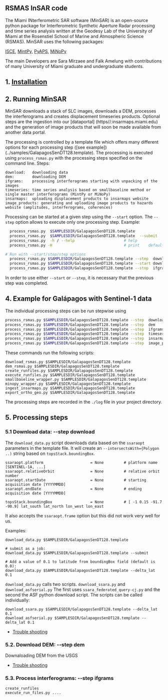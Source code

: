 ## RSMAS InSAR code

The Miami INterferometric SAR software  (MinSAR) is an open-source python package for Interferometric Synthetic Aperture Radar processing and time series analysis written at the Geodesy Lab of the University of Miami at the Rosenstiel School of Marine and Atmospheric Science (RSMAS). MinSAR uses the following packages:

[ISCE](https://github.com/isce-framework/isce2), [MintPy](https://github.com/insarlab/MintPy), [PyAPS](https://github.com/yunjunz/pyaps3), [MiNoPy](https://github.com/geodesymiami/minopy)

The main Developers are Sara Mirzaee and Falk Amelung with contributions of many University of Miami graduate and undergraduate students.

## 1. [Installation](./installation.md) ###

## 2. Running MinSAR ###

MinSAR downloads a stack of SLC images, downloads a DEM, processes the interferograms and creates displacement timeseries products. Optional steps are the ingestion into our [dataportal] (https//:insarmaps.miami.edu) and the generation of image products that will soon be made available from another data portal.

The processing is controlled by a template file which offers many different options for each processing step ([see example])(../samples/GalapagosSenDT128.template). The processing is executed using `process_rsmas.py` with the processing steps specified on the command line. Steps:
```
download:   downloading data
dem:        downloading DEM
ifgrams:    processing interferograms starting with unpacking of the images
timeseries: time series analysis based on smallbaseline method or single master interferograms (MintPy or MiNoPy)
insarmaps:  uploading displacement products to insarmaps website
image_products: generating and uploading image products to hazards website (amplitudes, interferograms, coherences)
```
Processing can be started at a given step using the `--start` option. The `--step`  option allows to execute only one processing step. Example: 
```bash
  process_rsmas.py  $SAMPLESDIR/GalapagosSenDT128.template             # run with default and custom templates
  process_rsmas.py  $SAMPLESDIR/GalapagosSenDT128.template  --submit   # submit as job
  process_rsmas.py  -h / --help                      # help 
  process_rsmas.py -H                                # print    default template options

# Run with --start/stop/step options
  process_rsmas.py $SAMPLESDIR/GalapagosSenDT128.template --step  download        # run the step 'download' only
  process_rsmas.py $SAMPLESDIR/GalapagosSenDT128.template --start download        # start from the step 'download' 
  process_rsmas.py $SAMPLESDIR/GalapagosSenDT128.template --stop  ifgrams         # end after step 'interferogram'
```
In order to use either `--start` or `--step`, it is necessary that the previous step was completed.

## 4. Example for Galápagos with Sentinel-1 data ####
The individual processing steps can be run stepwise using
```bash
process_rsmas.py $SAMPLESDIR/GalapagosSenDT128.template --step  download
process_rsmas.py $SAMPLESDIR/GalapagosSenDT128.template --step  dem
process_rsmas.py $SAMPLESDIR/GalapagosSenDT128.template --step  ifgrams
process_rsmas.py $SAMPLESDIR/GalapagosSenDT128.template --step  timeseries
process_rsmas.py $SAMPLESDIR/GalapagosSenDT128.template --step  insarmaps
process_rsmas.py $SAMPLESDIR/GalapagosSenDT128.template --step  image_products
```

These commands run the following scripts:
```
download_rsmas.py $SAMPLESDIR/GalapagosSenDT128.template
dem_rsmas.py $SAMPLESDIR/GalapagosSenDT128.template
create_runfiles.py $SAMPLESDIR/GalapagosSenDT128.template
execute_runfiles.py $SAMPLESDIR/GalapagosSenDT128.template
smallbaseline_wrapper.py $SAMPLESDIR/GalapagosSenDT128.template
minopy_wrapper.py $SAMPLESDIR/GalapagosSenDT128.template
ingest_insarmaps.py $SAMPLESDIR/GalapagosSenDT128.template
export_ortho_geo.py $SAMPLESDIR/GalapagosSenDT128.template
````
The  processing steps are recorded in the `./log` file in your project directory.

## 5. Processing steps

### 5.1 Download data: --step download
The `download_data.py` script downloads data based on the `ssaraopt` parameters in the template file. It will create an `--intersectsWith={Polygon ..)` string based on `topsStack.boundingBox`.

```################################# ssara option Parameters #################################
ssaraopt.platform                     = None         # platform name [SENTINEL-1A, ...]
ssaraopt.relativeOrbit                = None         # relative orbit number
ssaraopt.startDate                    = None         # starting acquisition date [YYYYMMDD]
ssaraopt.endDate                      = None         # ending acquisition date [YYYYMMDD]

topsStack.boundingBox                 = None         # [ -1 0.15 -91.7 -90.9] lat_south lat_north lon_west lon_east
```
It also accepts the `ssaraopt.frame` option but this did not work very well for us.

Examples:
```
download_data.py $SAMPLESDIR/GalapagosSenDT128.template

# submit as a job:
download_data.py $SAMPLESDIR/GalapagosSenDT128.template --submit

# Add a value of 0.1 to latitude from boundingBox field (default is 0.0):       
download_data.py $SAMPLESDIR/GalapagosSenDT128.template --delta_lat 0.1  
 ```
`download_data.py` calls two scripts. `download_ssara.py` and `download_asfserial.py` The first uses `ssara_federated_query-cj.py` and the second the ASF python download script.  The scripts can be called individually:
```
download_ssara.py $SAMPLESDIR/GalapagosSenDT128.template --delta_lat 0.1  
download_asfserial.py $SAMPLESDIR/GalapagosSenDT128.template --delta_lat 0.1 
```
* [Trouble shooting](./download_data_troubleshooting.md)

### 5.2. Download DEM: --step dem
Downaloading DEM from the USGS
* [Trouble shooting](./download_dem_troubleshooting.md)

### 5.3. Process interferograms: --step ifgrams

```
create_runfiles
execute_run_files.py ....
```
